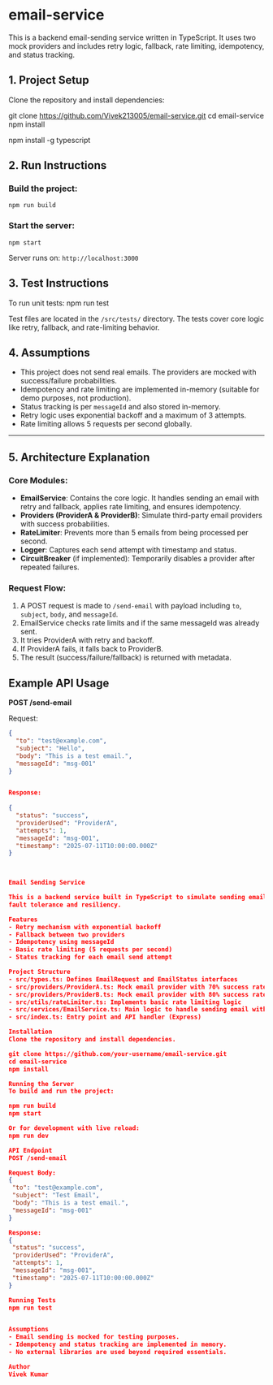 # email-service
This is a backend email-sending service written in TypeScript. It uses two mock providers and includes retry logic, fallback, rate limiting, idempotency, and status tracking.


## 1. Project Setup

Clone the repository and install dependencies:

git clone https://github.com/Vivek213005/email-service.git
cd email-service
npm install
 
npm install -g typescript
 

## 2. Run Instructions

### Build the project:
    npm run build
### Start the server:
    npm start
    
Server runs on: `http://localhost:3000`
 
## 3. Test Instructions

To run unit tests:
      npm run test
 
Test files are located in the `/src/tests/` directory. The tests cover core logic like retry, fallback, and rate-limiting behavior.

## 4. Assumptions

- This project does not send real emails. The providers are mocked with success/failure probabilities.
- Idempotency and rate limiting are implemented in-memory (suitable for demo purposes, not production).
- Status tracking is per `messageId` and also stored in-memory.
- Retry logic uses exponential backoff and a maximum of 3 attempts.
- Rate limiting allows 5 requests per second globally.

---

## 5. Architecture Explanation

### Core Modules:

- **EmailService**: Contains the core logic. It handles sending an email with retry and fallback, applies rate limiting, and ensures idempotency.
- **Providers (ProviderA & ProviderB)**: Simulate third-party email providers with success probabilities.
- **RateLimiter**: Prevents more than 5 emails from being processed per second.
- **Logger**: Captures each send attempt with timestamp and status.
- **CircuitBreaker** (if implemented): Temporarily disables a provider after repeated failures.

### Request Flow:

1. A POST request is made to `/send-email` with payload including `to`, `subject`, `body`, and `messageId`.
2. EmailService checks rate limits and if the same messageId was already sent.
3. It tries ProviderA with retry and backoff.
4. If ProviderA fails, it falls back to ProviderB.
5. The result (success/failure/fallback) is returned with metadata.
 
## Example API Usage

**POST /send-email**

Request:

```json
{
  "to": "test@example.com",
  "subject": "Hello",
  "body": "This is a test email.",
  "messageId": "msg-001"
}


Response:
 
{
  "status": "success",
  "providerUsed": "ProviderA",
  "attempts": 1,
  "messageId": "msg-001",
  "timestamp": "2025-07-11T10:00:00.000Z"
}

 

Email Sending Service

This is a backend service built in TypeScript to simulate sending emails using multiple providers with
fault tolerance and resiliency.

Features
- Retry mechanism with exponential backoff
- Fallback between two providers
- Idempotency using messageId
- Basic rate limiting (5 requests per second)
- Status tracking for each email send attempt

Project Structure
- src/types.ts: Defines EmailRequest and EmailStatus interfaces
- src/providers/ProviderA.ts: Mock email provider with 70% success rate
- src/providers/ProviderB.ts: Mock email provider with 80% success rate
- src/utils/rateLimiter.ts: Implements basic rate limiting logic
- src/services/EmailService.ts: Main logic to handle sending email with retries, fallback, and tracking
- src/index.ts: Entry point and API handler (Express)

Installation
Clone the repository and install dependencies.

git clone https://github.com/your-username/email-service.git
cd email-service
npm install

Running the Server
To build and run the project:

npm run build
npm start

Or for development with live reload:
npm run dev

API Endpoint
POST /send-email

Request Body:
{
 "to": "test@example.com",
 "subject": "Test Email",
 "body": "This is a test email.",
 "messageId": "msg-001"
}

Response:
{
 "status": "success",
 "providerUsed": "ProviderA",
 "attempts": 1,
 "messageId": "msg-001",
 "timestamp": "2025-07-11T10:00:00.000Z"
}

Running Tests
npm run test


Assumptions
- Email sending is mocked for testing purposes.
- Idempotency and status tracking are implemented in memory.
- No external libraries are used beyond required essentials.

Author 
Vivek Kumar
